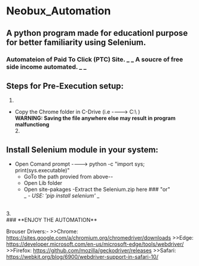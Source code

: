 # Neobux_Automation
## A python program made for educationl purpose for better familiarity using Selenium.
### Automateion of Paid To Click (PTC) Site. _ _ A soucre of free side income automated. _ _

## Steps for Pre-Execution setup: <br>
  1. <br>
   - Copy the Chrome folder in C-Drive (i.e ----> C:\ ) <br>
 **WARNING: Saving the file anywhere else may result in program malfunctiong** <br>
  2.<br>
  ## Install Selenium module in your system:
   - Open Comand prompt ----> python -c "import sys; print(sys.executable)"
      - GoTo the path provied from above--
      - Open Lib folder
      - Open site-pakages
      -Extract the Selenium.zip here
    ### "or" <br>
      _ _- USE: 'pip install selenium'_ _
 <br>       
 3.<br>
   ### **ENJOY THE AUTOMATION** 
 
 
 
 
 
Brouser Drivers:-
    >>Chrome:	https://sites.google.com/a/chromium.org/chromedriver/downloads
    >>Edge:	https://developer.microsoft.com/en-us/microsoft-edge/tools/webdriver/
    >>Firefox:	https://github.com/mozilla/geckodriver/releases
    >>Safari:	https://webkit.org/blog/6900/webdriver-support-in-safari-10/
